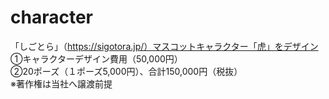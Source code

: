 # character
「しごとら」（https://sigotora.jp/）マスコットキャラクター「虎」をデザイン  
①キャラクターデザイン費用（50,000円）  
②20ポーズ（１ポーズ5,000円）、合計150,000円（税抜）  
※著作権は当社へ譲渡前提  
